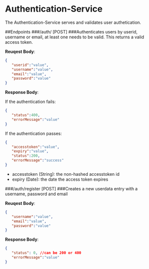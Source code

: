 # Authentication-Service
The Authentication-Service serves and validates user authetication.

##Endpoints
###/auth/ [POST]
###Authenticates users by userid, username or email, at least one needs to be valid. This returns a valid access token.

**Reuqest Body**:
```json
{  
   "userid":"value",
   "username":"value",
   "email":"value",
   "password":"value"
}
```

**Response Body**:
 
 If the authentication fails:
```json
{  
   "status":400,
   "errorMessage":"value"
}
```
 
 If the authentication passes:
```json
{  
   "accesstoken":"value",
   "expiry":"value",
   "status":200,
   "errorMessage":"success"
}
```
- accesstoken (String): the non-hashed accesstoken id
- expiry (Date): the date the access token expires

###/auth/register [POST]
###Creates a new userdata entry with a username, password and email

**Reuqest Body**:
```json
{  
   "username":"value",
   "email":"value",
   "password":"value"
}
```

**Response Body**:
```json
{  
   "status": 0, //can be 200 or 400
   "errorMessage":"value"
}
```
